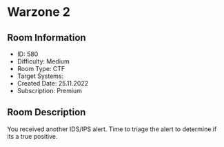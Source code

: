 ﻿# Warzone 2

## Room Information
- ID: 580
- Difficulty: Medium
- Room Type: CTF
- Target Systems: 
- Created Date: 25.11.2022
- Subscription: Premium

## Room Description
You received another IDS/IPS alert. Time to triage the alert to determine if its a true positive.
